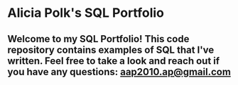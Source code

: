 # Alicia Polk's SQL Portfolio

## Welcome to my SQL Portfolio! This code repository contains examples of SQL that I've written. Feel free to take a look and reach out if you have any questions: aap2010.ap@gmail.com
